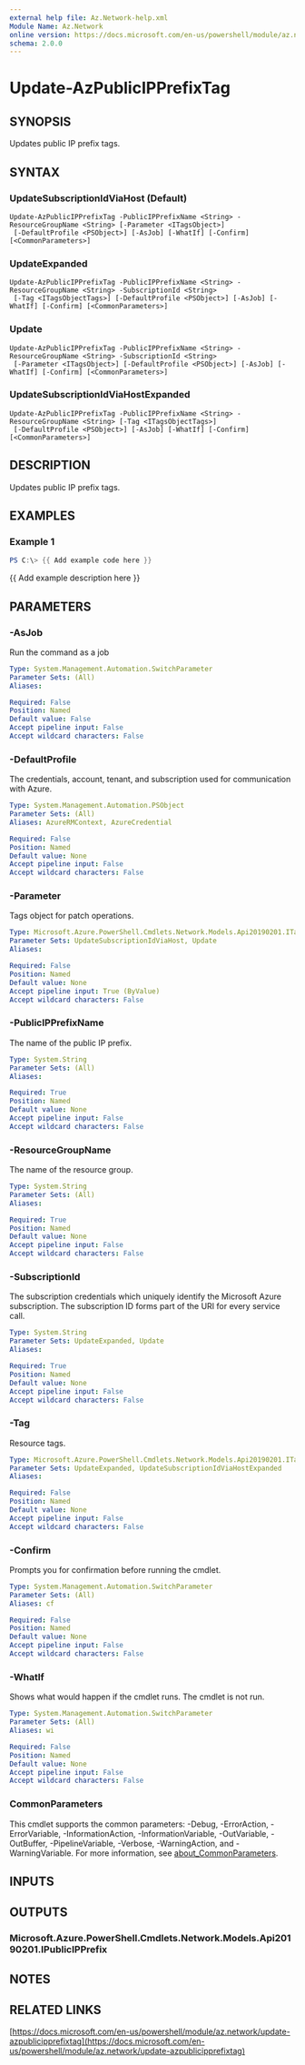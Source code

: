 ```yaml
---
external help file: Az.Network-help.xml
Module Name: Az.Network
online version: https://docs.microsoft.com/en-us/powershell/module/az.network/update-azpublicipprefixtag
schema: 2.0.0
---
```


# Update-AzPublicIPPrefixTag

## SYNOPSIS
Updates public IP prefix tags.

## SYNTAX

### UpdateSubscriptionIdViaHost (Default)
```
Update-AzPublicIPPrefixTag -PublicIPPrefixName <String> -ResourceGroupName <String> [-Parameter <ITagsObject>]
 [-DefaultProfile <PSObject>] [-AsJob] [-WhatIf] [-Confirm] [<CommonParameters>]
```

### UpdateExpanded
```
Update-AzPublicIPPrefixTag -PublicIPPrefixName <String> -ResourceGroupName <String> -SubscriptionId <String>
 [-Tag <ITagsObjectTags>] [-DefaultProfile <PSObject>] [-AsJob] [-WhatIf] [-Confirm] [<CommonParameters>]
```

### Update
```
Update-AzPublicIPPrefixTag -PublicIPPrefixName <String> -ResourceGroupName <String> -SubscriptionId <String>
 [-Parameter <ITagsObject>] [-DefaultProfile <PSObject>] [-AsJob] [-WhatIf] [-Confirm] [<CommonParameters>]
```

### UpdateSubscriptionIdViaHostExpanded
```
Update-AzPublicIPPrefixTag -PublicIPPrefixName <String> -ResourceGroupName <String> [-Tag <ITagsObjectTags>]
 [-DefaultProfile <PSObject>] [-AsJob] [-WhatIf] [-Confirm] [<CommonParameters>]
```

## DESCRIPTION
Updates public IP prefix tags.

## EXAMPLES

### Example 1
```powershell
PS C:\> {{ Add example code here }}
```

{{ Add example description here }}

## PARAMETERS

### -AsJob
Run the command as a job

```yaml
Type: System.Management.Automation.SwitchParameter
Parameter Sets: (All)
Aliases:

Required: False
Position: Named
Default value: False
Accept pipeline input: False
Accept wildcard characters: False
```

### -DefaultProfile
The credentials, account, tenant, and subscription used for communication with Azure.

```yaml
Type: System.Management.Automation.PSObject
Parameter Sets: (All)
Aliases: AzureRMContext, AzureCredential

Required: False
Position: Named
Default value: None
Accept pipeline input: False
Accept wildcard characters: False
```

### -Parameter
Tags object for patch operations.

```yaml
Type: Microsoft.Azure.PowerShell.Cmdlets.Network.Models.Api20190201.ITagsObject
Parameter Sets: UpdateSubscriptionIdViaHost, Update
Aliases:

Required: False
Position: Named
Default value: None
Accept pipeline input: True (ByValue)
Accept wildcard characters: False
```

### -PublicIPPrefixName
The name of the public IP prefix.

```yaml
Type: System.String
Parameter Sets: (All)
Aliases:

Required: True
Position: Named
Default value: None
Accept pipeline input: False
Accept wildcard characters: False
```

### -ResourceGroupName
The name of the resource group.

```yaml
Type: System.String
Parameter Sets: (All)
Aliases:

Required: True
Position: Named
Default value: None
Accept pipeline input: False
Accept wildcard characters: False
```

### -SubscriptionId
The subscription credentials which uniquely identify the Microsoft Azure subscription.
The subscription ID forms part of the URI for every service call.

```yaml
Type: System.String
Parameter Sets: UpdateExpanded, Update
Aliases:

Required: True
Position: Named
Default value: None
Accept pipeline input: False
Accept wildcard characters: False
```

### -Tag
Resource tags.

```yaml
Type: Microsoft.Azure.PowerShell.Cmdlets.Network.Models.Api20190201.ITagsObjectTags
Parameter Sets: UpdateExpanded, UpdateSubscriptionIdViaHostExpanded
Aliases:

Required: False
Position: Named
Default value: None
Accept pipeline input: False
Accept wildcard characters: False
```

### -Confirm
Prompts you for confirmation before running the cmdlet.

```yaml
Type: System.Management.Automation.SwitchParameter
Parameter Sets: (All)
Aliases: cf

Required: False
Position: Named
Default value: None
Accept pipeline input: False
Accept wildcard characters: False
```

### -WhatIf
Shows what would happen if the cmdlet runs.
The cmdlet is not run.

```yaml
Type: System.Management.Automation.SwitchParameter
Parameter Sets: (All)
Aliases: wi

Required: False
Position: Named
Default value: None
Accept pipeline input: False
Accept wildcard characters: False
```

### CommonParameters
This cmdlet supports the common parameters: -Debug, -ErrorAction, -ErrorVariable, -InformationAction, -InformationVariable, -OutVariable, -OutBuffer, -PipelineVariable, -Verbose, -WarningAction, and -WarningVariable. For more information, see [about_CommonParameters](http://go.microsoft.com/fwlink/?LinkID=113216).

## INPUTS

## OUTPUTS

### Microsoft.Azure.PowerShell.Cmdlets.Network.Models.Api20190201.IPublicIPPrefix
## NOTES

## RELATED LINKS

[https://docs.microsoft.com/en-us/powershell/module/az.network/update-azpublicipprefixtag](https://docs.microsoft.com/en-us/powershell/module/az.network/update-azpublicipprefixtag)

